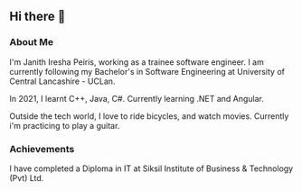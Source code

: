 ## Hi there 👋

<!--
**MJanithPeiris/MJanithPeiris** is a ✨ _special_ ✨ repository because its `README.md` (this file) appears on your GitHub profile.

Here are some ideas to get you started: -->
### About Me
I'm Janith Iresha Peiris, working as a trainee software engineer. I am currently following my Bachelor's in Software Engineering at University of Central Lancashire - UCLan.

In 2021, I learnt C++, Java, C#. Currently learning .NET and Angular.

Outside the tech world, I love to ride bicycles, and watch movies. Currently i'm practicing to play a guitar.

### Achievements
I have completed a Diploma in IT at Siksil Institute of Business & Technology (Pvt) Ltd.


<!--
- 🔭 I’m currently working on ...
- 🌱 I’m currently learning ...
- 👯 I’m looking to collaborate on ...
- 🤔 I’m looking for help with ...
- 💬 Ask me about ...
- 📫 How to reach me: ...
- 😄 Pronouns: ...
- ⚡ Fun fact: ... 
-->
